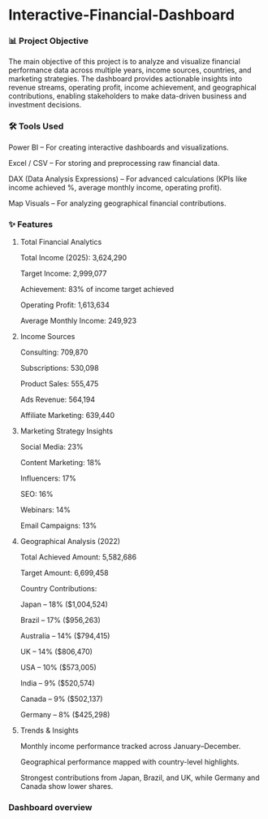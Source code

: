 # Interactive-Financial-Dashboard

### 📊 Project Objective

The main objective of this project is to analyze and visualize financial performance data across multiple years, income sources, countries, and marketing strategies. The dashboard provides actionable insights into revenue streams, operating profit, income achievement, and geographical contributions, enabling stakeholders to make data-driven business and investment decisions.

### 🛠 Tools Used

Power BI – For creating interactive dashboards and visualizations.

Excel / CSV – For storing and preprocessing raw financial data.

DAX (Data Analysis Expressions) – For advanced calculations (KPIs like income achieved %, average monthly income, operating profit).

Map Visuals – For analyzing geographical financial contributions.

### ✨ Features
1. Total Financial Analytics

   Total Income (2025): 3,624,290

   Target Income: 2,999,077

   Achievement: 83% of income target achieved

   Operating Profit: 1,613,634

   Average Monthly Income: 249,923

2. Income Sources

   Consulting: 709,870

   Subscriptions: 530,098

   Product Sales: 555,475

   Ads Revenue: 564,194

   Affiliate Marketing: 639,440

3. Marketing Strategy Insights

   Social Media: 23%

   Content Marketing: 18%

   Influencers: 17%

   SEO: 16%

   Webinars: 14%

   Email Campaigns: 13%

4. Geographical Analysis (2022)

   Total Achieved Amount: 5,582,686

   Target Amount: 6,699,458

   Country Contributions:

   Japan – 18% ($1,004,524)

   Brazil – 17% ($956,263)

   Australia – 14% ($794,415)

   UK – 14% ($806,470)

   USA – 10% ($573,005)

   India – 9% ($520,574)

   Canada – 9% ($502,137)

   Germany – 8% ($425,298)

5. Trends & Insights

   Monthly income performance tracked across January–December.

   Geographical performance mapped with country-level highlights.

   Strongest contributions from Japan, Brazil, and UK, while Germany and Canada show lower shares.


### Dashboard overview
